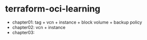 # terraform-oci-learning

- chapter01: tag + vcn + instance + block volume + backup policy
- chapter02: vcn + instance
- chapter03: 
